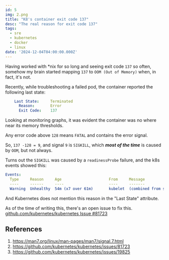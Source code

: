 ```yaml
---
id: 5
img: 2.png
title: "K8's container exit code 137"
desc: "The real reason for exit code 137"
tags:
  - sre
  - kubernetes
  - docker
  - linux
date: '2024-12-04T04:00:00.000Z'
---
```


Having worked with *nix for so long and seeing exit code `137` so often, somehow my brain started mapping `137` to `OOM (Out of Memory)` when, in fact, it's not.

Recently, while troubleshooting a failed pod, the container reported the following last state:
```yaml
    Last State:     Terminated
      Reason:       Error
      Exit Code:    137
```

Looking at monitoring graphs, it was evident the container was no where near its memory thresholds.

Any error code above `128` means `FATAL` and contains the error signal.

So, `137 -128 = 9`, and signal `9` is `SIGKILL`, which **_most of the time_** is caused by `OOM`, but not always.

Turns out the `SIGKILL` was caused by a `readinessProbe` failure, and the k8s events showed this:
```yaml
Events:
  Type     Reason     Age                     From     Message
  ----     ------     ----                    ----     -------
  Warning  Unhealthy  54m (x7 over 61m)       kubelet  (combined from similar events): Readiness probe failed: Get "<HEALTH_ENDPOINT>": context deadline exceeded (Client.Timeout exceeded while awaiting headers)
```

And Kubernetes does not mention this reason in the "Last State" attribute.

As of the time of writing this, there's an open issue to fix this.
[github.com/kubernetes/kubernetes Issue #81723](https://github.com/kubernetes/kubernetes/issues/81723)

## References
1. https://man7.org/linux/man-pages/man7/signal.7.html
2. https://github.com/kubernetes/kubernetes/issues/81723
3. https://github.com/kubernetes/kubernetes/issues/19825